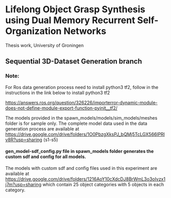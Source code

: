 # Lifelong Object Grasp Synthesis using Dual Memory Recurrent Self-Organization Networks
Thesis work, University of Groningen

## Sequential 3D-Dataset Generation branch 
### Note: 
For Ros data generation process need to install python3 tf2, follow in the instructions in the link below to install python3 tf2

https://answers.ros.org/question/326226/importerror-dynamic-module-does-not-define-module-export-function-pyinit__tf2/

The models provided in the spawn_models/models/sim_models/meshes folder is for sample only. The complete model data used in the data generation process are 
available at https://drive.google.com/drive/folders/1O0PbzgXksPJ_bQMj5TcLGX566lPRlv8R?usp=sharing (s1-s5)

#### gen_model-sdf_config.py file in spawn_models folder generates the custom sdf and config for all models. 

The models with custom sdf and config files used in this experiment are available at https://drive.google.com/drive/folders/1216AoY10cXdcDJ8BrWmL3o3oIvzx1j7m?usp=sharing which contain 25 object categories with 5 objects in each category.
